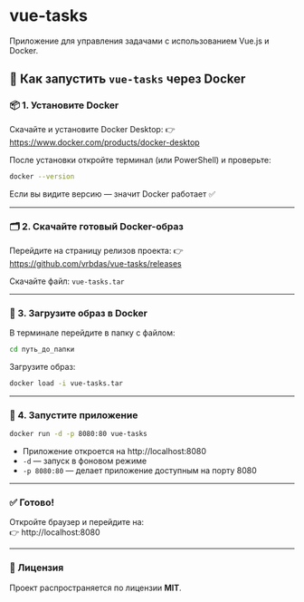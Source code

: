 # vue-tasks

Приложение для управления задачами с использованием Vue.js и Docker.

## 📘 Как запустить `vue-tasks` через Docker

### 📦 1. Установите Docker

Скачайте и установите Docker Desktop:
👉 https://www.docker.com/products/docker-desktop

После установки откройте терминал (или PowerShell) и проверьте:
```bash
docker --version
```
Если вы видите версию — значит Docker работает ✅

---

### 🗂 2. Скачайте готовый Docker-образ

Перейдите на страницу релизов проекта:
👉 https://github.com/vrbdas/vue-tasks/releases

Скачайте файл: `vue-tasks.tar`

---

### 🧱 3. Загрузите образ в Docker

В терминале перейдите в папку с файлом:
```bash
cd путь_до_папки
```

Загрузите образ:
```bash
docker load -i vue-tasks.tar
```

---

### 🚀 4. Запустите приложение

```bash
docker run -d -p 8080:80 vue-tasks
```

- Приложение откроется на http://localhost:8080
- `-d` — запуск в фоновом режиме  
- `-p 8080:80` — делает приложение доступным на порту 8080

---

### ✅ Готово!

Откройте браузер и перейдите на:  
👉 http://localhost:8080

---

### 📄 Лицензия

Проект распространяется по лицензии **MIT**.
